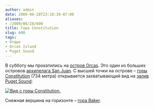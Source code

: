 ```yaml
---
author: admin
date: 2009-06-28T23:18:39-07:00
aliases:
- /2009/06/28/600
title: Гора Constitution
slug: 600
tags:
- Отдых
- Orcas Island
- Puget Sound
---
```


В субботу мы прокатились на [остров Orcas](http://en.wikipedia.org/wiki/Orcas_Island). Это один из больших островов [архипелага San Juan](http://en.wikipedia.org/wiki/San_Juan_Islands). С высшей точки на острове – [горы Constitution](http://en.wikipedia.org/wiki/Mount_Constitution) (734 метра) открывается захватывающий вид на [залив Puget Sound](http://en.wikipedia.org/wiki/Puget_Sound):

[![Вид с горы Constitution.](/2009/06/mt-constitution-panorama-3-small.jpg)](/2009/06/mt-constitution-panorama-3.jpg)

Снежная вершина на горизонте – [гора Baker](http://en.wikipedia.org/wiki/Mount_Baker).
